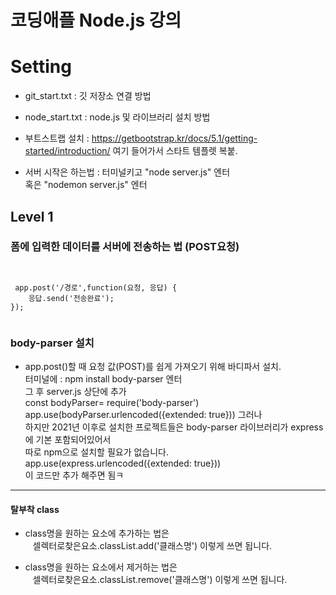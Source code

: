 # 코딩애플 Node.js 강의   
# Setting
 - git_start.txt : 깃 저장소 연결 방법   
 - node_start.txt : node.js 및 라이브러리 설치 방법   
 - 부트스트랩 설치 : https://getbootstrap.kr/docs/5.1/getting-started/introduction/ 
    여기 들어가서 스타트 템플렛 복붙.

 - 서버 시작은 하는법 : 터미널키고 "node server.js" 엔터   
 혹은 "nodemon server.js" 엔터

## Level 1 
### 폼에 입력한 데이터를 서버에 전송하는 법 (POST요청)



<pre><code>

 app.post('/경로',function(요청, 응답) {
    응답.send('전송완료');
});

</code></pre>   
   
### body-parser 설치   
- app.post()할 때 요청 값(POST)를 쉽게 가져오기 위해 바디파서 설치.   
터미널에 : npm install body-parser  엔터   
그 후 server.js 상단에 추가   
const bodyParser= require('body-parser')   
app.use(bodyParser.urlencoded({extended: true}))
그러나   
하지만 2021년 이후로 설치한 프로젝트들은 body-parser 라이브러리가 express에 기본 포함되어있어서   
따로 npm으로 설치할 필요가 없습니다.   
app.use(express.urlencoded({extended: true}))   
이 코드만 추가 해주면 됨ㅋ   

---   


   
   
#### 탈부착 class 

- class명을 원하는 요소에 추가하는 법은   
&nbsp;&nbsp; 셀렉터로찾은요소.classList.add('클래스명') 이렇게 쓰면 됩니다.

- class명을 원하는 요소에서 제거하는 법은   
&nbsp;&nbsp; 셀렉터로찾은요소.classList.remove('클래스명') 이렇게 쓰면 됩니다.

<pre><code>

</code></pre>   





